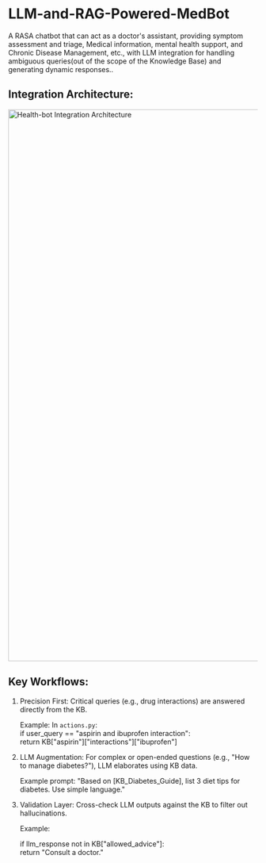 # LLM-and-RAG-Powered-MedBot

A RASA chatbot that can act as a doctor's assistant, providing symptom assessment and triage, Medical information, mental health support, and Chronic Disease Management, etc., with LLM integration for handling ambiguous queries(out of the scope of the Knowledge Base) and generating dynamic responses.. 


## Integration Architecture:

<img width="1113" alt="Health-bot Integration Architecture" src="https://github.com/user-attachments/assets/4a885364-ae5a-438b-9fb3-b2c79f8985cc" />



## Key Workflows:

1. Precision First:
    Critical queries (e.g., drug interactions) are answered directly from the KB.

    Example:
    In `actions.py`:  
    if user_query == "aspirin and ibuprofen interaction":  
        return KB["aspirin"]["interactions"]["ibuprofen"]


2. LLM Augmentation:
    For complex or open-ended questions (e.g., "How to manage diabetes?"), LLM elaborates using KB data.

    Example prompt:
    "Based on [KB_Diabetes_Guide], list 3 diet tips for diabetes. Use simple language."  

3. Validation Layer:
    Cross-check LLM outputs against the KB to filter out hallucinations.
    
    Example:
    
    if llm_response not in KB["allowed_advice"]:  
        return "Consult a doctor."
